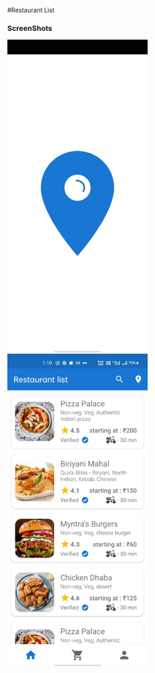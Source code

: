 #Restaurant List

<h3>ScreenShots</h3>
<td>
  <tr><img src ="https://github.com/Lazy-Lad/Resturant_app/blob/master/Screenshot_2021-04-03-01-11-02-30_bbdabc890c060c5268e545f76bcf6d42.jpg" width= 320px;></tr>
  <tr><img src ="https://github.com/Lazy-Lad/Resturant_app/blob/master/Screenshot_2021-04-03-01-10-55-52_bbdabc890c060c5268e545f76bcf6d42.jpg" width= 320px></tr>
</td>



